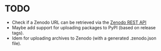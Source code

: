 # TODO

* Check if a Zenodo URL can be retrieved via the [Zenodo REST API](https://developers.zenodo.org/)
* Maybe add support for uploading packages to PyPI (based on release tags).
* Idem for uploading archives to Zenodo (with a generated .zenodo.json file).
